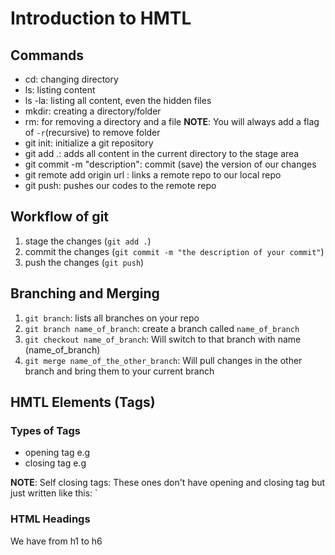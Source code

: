 # Introduction to HMTL
## Commands
- cd: changing directory
- ls: listing content
- ls -la: listing all content, even the hidden files
- mkdir: creating a directory/folder
- rm: for removing a directory and a file
**NOTE**: You will always add a flag of `-r`(recursive) to remove folder
- git init: initialize a git repository
- git add .: adds all content in the current directory to the stage area
- git commit -m "description": commit (save) the version of our changes
- git remote add origin url : links a remote repo to our local repo
- git push: pushes our codes to the remote repo

## Workflow of git
1. stage the changes (`git add .`)
2. commit the changes (`git commit -m "the description of your commit"`)
3. push the changes (`git push`)

## Branching and Merging
1. `git branch`: lists all branches on your repo
2. `git branch name_of_branch`: create a branch called `name_of_branch`
3. `git checkout name_of_branch`: Will switch to that branch with name (name_of_branch)
4. `git merge name_of_the_other_branch`: Will pull changes in the other branch and bring them to your current branch


## HMTL Elements (Tags)
### Types of Tags
- opening tag e.g <head>
- closing tag e.g </head>

**NOTE**: Self closing tags: These ones don't have opening and closing tag but just written like this: `<tag />

### HTML Headings
We have from h1 to h6